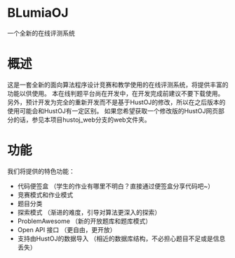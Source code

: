 # BLumiaOJ

一个全新的在线评测系统

概述
===
这是一套全新的面向算法程序设计竞赛和教学使用的在线评测系统，将提供丰富的功能以供使用。
本在线判题平台尚在开发中，在开发完成前建议不要下载使用。另外，预计开发为完全的重新开发而不是基于HustOJ的修改，所以在之后版本的使用可能会和HustOJ有一定区别。
如果您希望获取一个修改版的HustOJ网页部分的话，参见本项目hustoj_web分支的web文件夹。

功能
===
我们将提供的特色功能：

* 代码便签盒 （学生的作业有哪里不明白？直接通过便签盒分享代码吧~）
* 竞赛模式和作业模式 
* 题目分类
* 探索模式 （渐进的难度，引导对算法更深入的探索）
* ProblemAwesome （新的开放题库和题库模式）
* Open API 接口 （更自由，更开放）
* 支持由HustOJ的数据导入 （相近的数据库结构，不必担心题目不足或是信息丢失）
